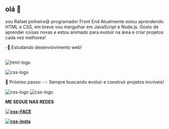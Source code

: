 ## olá 👋
sou Rafael pinheiro😃 programador  Front End
Atualmente estou aprendendo HTML e CSS, em breve vou mergulhar em JavaScript e Node.js.
Gosto de aprender coisas novas e estou animado para evoluir na área e criar projetos cada vez melhores!

-📘  Estudando desenvolvimento web!<br>


<br> <img src="https://img.shields.io/badge/HTML5-E34F26?style=for-the-badge&logo=html5&logoColor=white" alt="html-logo"/>

<img src="https://img.shields.io/badge/CSS3-1572B6?style=for-the-badge&logo=css3&logoColor=white" alt="css-logo"/>

🧠 Próximo passo: 
-💡 Sempre buscando evoluir e construir projetos incríveis!


<img src="https://img.shields.io/badge/JavaScript-323330?style=for-the-badge&logo=javascript&logoColor=F7DF1E" alt="css-logo"/>

<img src="https://img.shields.io/badge/Node.js-43853D?style=for-the-badge&logo=node.js&logoColor=white" alt="css-logo"/>

<b>ME SEGUE NAS REDES<b> 

<a href="https://www.facebook.com/share/1Cxz7aXBaD/"><img src="https://img.shields.io/badge/Facebook-1877F2?style=for-the-badge&logo=facebook&logoColor=white" alt="css-FACE"/></a>

<a href="https://www.instagram.com/fhaew_fw?igsh=aHJxNTlwbjN3MW9i"><img src="https://img.shields.io/badge/Instagram-E4405F?style=for-the-badge&logo=instagram&logoColor=white" alt="css-insta"/><a/>











